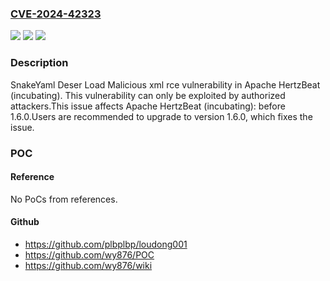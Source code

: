 ### [CVE-2024-42323](https://cve.mitre.org/cgi-bin/cvename.cgi?name=CVE-2024-42323)
![](https://img.shields.io/static/v1?label=Product&message=Apache%20HertzBeat&color=blue)
![](https://img.shields.io/static/v1?label=Version&message=0%3C%201.6.0%20&color=brighgreen)
![](https://img.shields.io/static/v1?label=Vulnerability&message=CWE-502%20Deserialization%20of%20Untrusted%20Data&color=brighgreen)

### Description

SnakeYaml Deser Load Malicious xml rce vulnerability in Apache HertzBeat (incubating). This vulnerability can only be exploited by authorized attackers.This issue affects Apache HertzBeat (incubating): before 1.6.0.Users are recommended to upgrade to version 1.6.0, which fixes the issue.

### POC

#### Reference
No PoCs from references.

#### Github
- https://github.com/plbplbp/loudong001
- https://github.com/wy876/POC
- https://github.com/wy876/wiki

